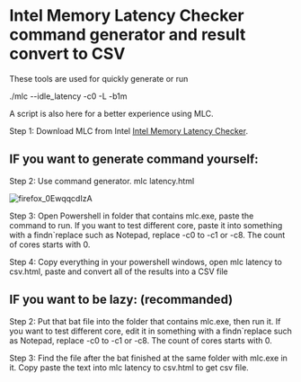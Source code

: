# Intel Memory Latency Checker command generator and result convert to CSV
These tools are used for quickly generate or run 

./mlc --idle_latency -c0 -L -b1m

A script is also here for a better experience using MLC.

Step 1:
Download MLC from Intel
 [Intel Memory Latency Checker](https://www.intel.com/content/www/us/en/developer/articles/tool/intelr-memory-latency-checker.html).

## IF you want to generate command yourself:

Step 2:
Use command generator.
mlc latency.html

![firefox_0EwqqcdIzA](https://github.com/user-attachments/assets/d965faa1-0c56-4b29-b3f7-31d1d003dbb2)

Step 3:
Open Powershell in folder that contains mlc.exe, paste the command to run.
If you want to test different core, paste it into something with a findn`replace such as Notepad, replace -c0 to -c1 or -c8. The count of cores starts with 0.

Step 4:
Copy everything in your powershell windows, open mlc latency to csv.html, paste and convert all of the results into a CSV file

## IF you want to be lazy: (recommanded)
Step 2:
Put that bat file into the folder that contains mlc.exe, then run it.
If you want to test different core, edit it in something with a findn`replace such as Notepad, replace -c0 to -c1 or -c8. The count of cores starts with 0.

Step 3:
Find the file after the bat finished at the same folder with mlc.exe in it. Copy paste the text into mlc latency to csv.html to get csv file.
